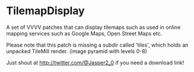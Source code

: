 TilemapDisplay
==============

A set of VVVV patches that can display tilemaps such as used in online mapping services such as Google Maps, Open Street Maps etc.

Please note that this patch is missing a subdir called 'tiles', which holds an unpacked TileMill render. (image pyramid with levels 0-8) 

Just shout at <http://twitter.com/@Jasper2_0> if you need a download link!